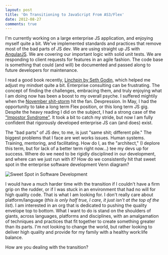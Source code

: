 ```yaml
---
layout: post
title: 'On Transitioning to JavaScript From AS3/Flex'
date: 2012-08-27
comments: true
---
```


I'm currently working on a large enterprise JS application, and enjoying myself quite a bit. We've implemented standards and practices that remove most of the bad parts of JS dev. We are using straight up JS with [AngularJS](http://www.angularjs.org/). We are covering our important logic with solid unit tests. We are responding to client requests for features in an agile fashion. The code base is something that could (and will) be documented and passed along to future developers for maintenance.

I read a good book recently, [Linchpin by Seth Godin](http://www.amazon.com/exec/obidos/ASIN/1591843162/joehoobuiblo-20/ref=nosim/), which helped me adjust my mindset quite a bit. Enterprise consulting can be frustrating. The concept of finding the challenges, embracing them, and truly enjoying what I am doing now has been a boost to my overall psyche. I suffered mightily when the [November shit-storm](http://blogs.adobe.com/flex/2011/11/your-questions-about-flex.html) hit the fan. Devpression. In May, I had the opportunity to take a long term Flex position, or this long term JS gig. Despite the heavy reading I did on the subject, I had a strong case of the ["Impostor Syndrome"](http://en.wikipedia.org/wiki/Impostor_syndrome). It took a bit to catch my stride, but now I am fully confident that rigorously developed enterprise JS can (and does) exist.

The "bad parts" of JS dev, to me, is just "same shit; different pile." The biggest problems that I face are wet works issues. Human systems. Training, mentoring, and facilitating. How do I, as the "architect," (I deplore this term, but for lack of a better term right now...) tee my devs up for success. Where do we need to be rigidly disciplined in our development, and where can we just run with it? How do we consistently hit that sweet spot in the enterprise software development Venn diagram?

![Sweet Spot in Software Development](/images/dev-venn.png)

I would have a much harder time with the transition if I couldn't have a firm grip on the rudder, or if I was stuck in an environment that had no will for high quality code. That is what I am looking for. I don't really care about platform/language (_this is only half true, I care, it just isn't at the top of the list_). I am interested in an org that is dedicated to pushing the quality envelope top to bottom. What I want to do is stand on the shoulders of giants, across languages, platforms and disciplines, with an amalgamation of techniques and practices that fit together to create something greater than its parts. I'm not looking to change the world, but rather looking to deliver high quality and provide for my family with a healthy work:life balance.

How are you dealing with the transition?
